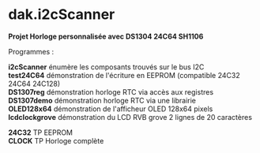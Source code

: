 # dak.i2cScanner  

**Projet Horloge personnalisée avec DS1304 24C64 SH1106**  

Programmes :
 
**i2cScanner** énumère les composants trouvés sur le bus I2C  
**test24C64**  démonstration de l'écriture en EEPROM (compatible 24C32 24C64 24C128)  
**DS1307reg** démonstration horloge RTC via accès aux registres   
**DS1307demo** démonstration horloge RTC via une librairie  
**OLED128x64** démonstration de l'afficheur OLED 128x64 pixels  
**lcdclockgrove** démonstration du LCD RVB grove 2 lignes de 20 caractères  

**24C32** TP EEPROM  
**CLOCK** TP Horloge complète  
 

